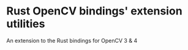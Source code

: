 # Rust OpenCV bindings' extension utilities

An extension to the Rust bindings for OpenCV 3 &amp; 4
